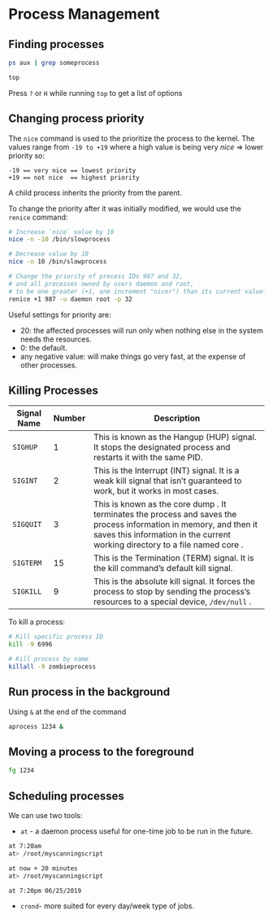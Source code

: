 # Process Management

## Finding processes

```bash
ps aux | grep someprocess
```

```bash
top
```

Press `?` or `H` while running `top` to get a list of options

## Changing process priority

The `nice` command is used to the prioritize the process to the kernel.
The values range from `-19 to +19` where a high value is being very _nice_ => lower priority so:

```text
-19 == very nice == lowest priority
+19 == not nice  == highest priority
```

A child process inherits the priority from the parent.

To change the priority after it was initially modified, we would use the `renice` command:

```bash
# Increase `nice` value by 10
nice -n -10 /bin/slowprocess

# Decrease value by 10
nice -n 10 /bin/slowprocess

# Change the priority of process IDs 987 and 32, 
# and all processes owned by users daemon and root, 
# to be one greater (+1, one increment "nicer") than its current value.
renice +1 987 -u daemon root -p 32
```

Useful settings for priority are:

* 20: the affected processes will run only when nothing else in the system needs the resources.
* 0: the default.
* any negative value: will make things go very fast, at the expense of other processes.

## Killing Processes

| Signal Name | Number | Description |
|-|-|-|
| `SIGHUP` | 1 | This is known as the Hangup (HUP) signal. It stops the designated process and restarts it with the same PID. |
| `SIGINT` | 2 | This is the Interrupt (INT) signal. It is a weak kill signal that isn’t guaranteed to work, but it works in most cases. |
| `SIGQUIT` | 3 | This is known as the core dump . It terminates the process and saves the process information in memory, and then it saves this information in the current working directory to a file named core . |
| `SIGTERM` | 15 | This is the Termination (TERM) signal. It is the kill command’s default kill signal. |
| `SIGKILL` | 9 | This is the absolute kill signal. It forces the process to stop by sending the process’s resources to a special device, `/dev/null` . |

To kill a process:

```bash
# Kill specific process ID
kill -9 6996

# Kill process by name
killall -9 zombieprocess
```

## Run process in the background

Using `&` at the end of the command

```bash
aprocess 1234 &
```

## Moving a process to the foreground

```bash
fg 1234
```

## Scheduling processes

We can use two tools:

* `at` - a daemon process useful for one-time job to be run in the future.

```bash
at 7:20am 
at> /root/myscanningscript

at now + 20 minutes
at> /root/myscanningscript

at 7:20pm 06/25/2019
```

* `crond`- more suited for every day/week type of jobs.
